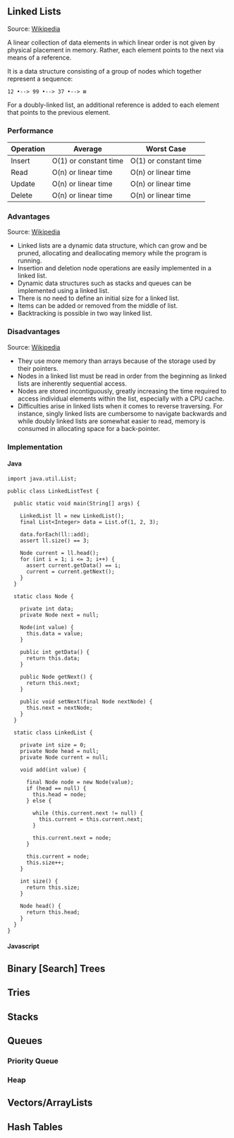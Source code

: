 ## Linked Lists
Source: [Wikipedia](https://en.wikipedia.org/wiki/Linked_list)

A linear collection of data elements in which linear order is not given by physical placement in memory.  Rather, each element points to the next via means of a reference.

It is a data structure consisting of a group of nodes which together represent a sequence:

`12 •--> 99 •--> 37 •--> ⊠`

For a doubly-linked list, an additional reference is added to each element that points to the previous element.

### Performance
| Operation| Average                | Worst Case                |
|----------|------------------------|---------------------------|
| Insert   | O(1) or constant time  | O(1) or constant time     |
| Read     | O(n) or linear time    | O(n) or linear time       |
| Update   | O(n) or linear time    | O(n) or linear time       |
| Delete   | O(n) or linear time    | O(n) or linear time       |

### Advantages
Source: [Wikipedia](https://en.wikipedia.org/wiki/Linked_list)

* Linked lists are a dynamic data structure, which can grow and be pruned, allocating and deallocating memory while the program is running.
* Insertion and deletion node operations are easily implemented in a linked list.
* Dynamic data structures such as stacks and queues can be implemented using a linked list.
* There is no need to define an initial size for a linked list.
* Items can be added or removed from the middle of list.
* Backtracking is possible in two way linked list.

### Disadvantages
Source: [Wikipedia](https://en.wikipedia.org/wiki/Linked_list)

* They use more memory than arrays because of the storage used by their pointers.
* Nodes in a linked list must be read in order from the beginning as linked lists are inherently sequential access.
* Nodes are stored incontiguously, greatly increasing the time required to access individual elements within the list, especially with a CPU cache.
* Difficulties arise in linked lists when it comes to reverse traversing. For instance, singly linked lists are cumbersome to navigate backwards and while doubly linked lists are somewhat easier to read, memory is consumed in allocating space for a back-pointer.

### Implementation
#### Java
```
import java.util.List;

public class LinkedListTest {

  public static void main(String[] args) {

    LinkedList ll = new LinkedList();
    final List<Integer> data = List.of(1, 2, 3);

    data.forEach(ll::add);
    assert ll.size() == 3;

    Node current = ll.head();
    for (int i = 1; i <= 3; i++) {
      assert current.getData() == i;
      current = current.getNext();
    }
  }

  static class Node {

    private int data;
    private Node next = null;

    Node(int value) {
      this.data = value;
    }

    public int getData() {
      return this.data;
    }

    public Node getNext() {
      return this.next;
    }

    public void setNext(final Node nextNode) {
      this.next = nextNode;
    }
  }

  static class LinkedList {

    private int size = 0;
    private Node head = null;
    private Node current = null;

    void add(int value) {

      final Node node = new Node(value);
      if (head == null) {
        this.head = node;
      } else {

        while (this.current.next != null) {
          this.current = this.current.next;
        }

        this.current.next = node;
      }

      this.current = node;
      this.size++;
    }

    int size() {
      return this.size;
    }

    Node head() {
      return this.head;
    }
  }
}
```
#### Javascript

## Binary [Search] Trees
## Tries
## Stacks
## Queues
### Priority Queue
### Heap
## Vectors/ArrayLists
##  Hash Tables
